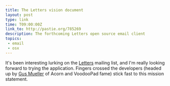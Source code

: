 ```yaml
---
title: The Letters vision document 
layout: post
type: link
time: T09:00:00Z
link_to: http://pastie.org/785269
description: The forthcoming Letters open source email client 
topics:
 - email
 - osx
---
```


It's been interesting lurking on the [Letters](http://inessential.com/2010/01/16/email_init) mailing list, and I'm really looking forward to trying the application. Fingers crossed the developers (headed up by [Gus Mueller](http://flyingmeat.com/) of Acorn and VoodooPad fame) stick fast to this mission statement.